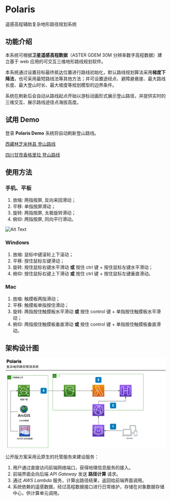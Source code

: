 # **Polaris**

遥感高程辅助复杂地形路径规划系统

## **功能介绍**

本系统可根据**卫星遥感高程数据**（ASTER GDEM 30M 分辨率数字高程数据）建立基于 web 应用的可交互三维地形路线规划软件。

本系统通过设置目标最终抵达位置进行路线初始化，默认路线规划算法采用**梯度下降法**，也可采用最短路线法等其他方法；并可设置途经点、避障避悬崖、最大路线长度、最大登山时长、最大坡度等规划模型的边界条件。

系统在刷新后会自动从路线起点开始以游标动画形式展示登山路径，并提供实时的三维交互、展示路线途径点海拔高度。

## **试用 Demo**
登录 **Polaris Demo**  系统将自动刷新登山路线。

[西藏林芝米林县 登山路线](https://ck-wd3.s3.us-west-2.amazonaws.com/milin.html)

[四川甘孜香格里拉 登山路线](https://ck-wd3.s3.us-west-2.amazonaws.com/shangrila.html)


## **使用方法**

### 手机、平板
1. 放缩: 两指按屏, 反向来回滑动；
2. 平移: 单指按屏滑动；
3. 旋转: 两指按屏, 太极旋转滑动；
4. 俯仰: 两指按屏, 同向平行滑动。

![Alt Text](assets/phone.gif)

### Windows
1. 放缩: 鼠标中键滚轮上下滚动；
2. 平移: 按住鼠标左键滑动；
3. 旋转: 按住鼠标右键水平滑动 **或** 按住 ctrl 键 + 按住鼠标左键水平滑动；
4. 俯仰: 按住鼠标右键上下滑动 **或** 按住 ctrl 键 + 按住鼠标左键垂直滑动。

### Mac
1. 放缩: 触摸板两指滑动；
2. 平移: 触摸板单指按住滑动；
3. 旋转: 两指按住触摸板水平滑动 **或** 按住 control 键 + 单指按住触摸板水平滑动；
4. 俯仰: 两指按住触摸板垂直滑动 **或** 按住 control 键 + 单指按住触摸板垂直滑动。

## **架构设计图**

![Alt Text](assets/archi.png)

公开版方案采用云原生的托管服务来建设服务：

1. 用户通过直接访问前端网络端口，获得地理信息服务的接入。
2. 前端界面会向后端 *API Gateway* 发送 **路径计算** 请求。
3. 通过 *AWS Lambda* 服务，计算出路径结果，返回给前端界面调用。
4. 系统依赖的遥感数据，经过高程数据接口进行日常维护，存储在对象数据存储中心，供计算单元调用。